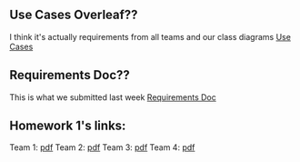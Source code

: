 ## Use Cases Overleaf?? 
I think it's actually requirements from all teams and our class diagrams
[Use Cases](https://www.overleaf.com/4306618jzdznq#/12780797/)

## Requirements Doc?? 
This is what we submitted last week
[Requirements Doc](https://www.overleaf.com/4286506kvbrwb#/12707218/)

## Homework 1's links:
Team 1: [pdf](http://www2.cs.uidaho.edu/~jeffery/courses/383/hw1-team1.pdf)
Team 2: [pdf](http://www2.cs.uidaho.edu/~jeffery/courses/383/hw1-team2.pdf)
Team 3: [pdf](http://www2.cs.uidaho.edu/~jeffery/courses/383/hw1-team3.pdf)
Team 4: [pdf](http://www2.cs.uidaho.edu/~jeffery/courses/383/hw1-team4.pdf)
